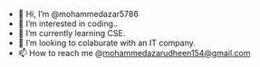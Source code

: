 - 👋 Hi, I’m @mohammedazar5786
- 👀 I’m interested in coding..
- 🌱 I’m currently learning CSE.
- 💞️ I’m looking to colaburate with an IT company.
- 📫 How to reach me @mohammedazarudheen154@gmail.com

<!---
mohammedazar5786/mohammedazar5786 is a ✨ special ✨ repository because its `README.md` (this file) appears on your GitHub profile.
You can click the Preview link to take a look at your changes.
--->
